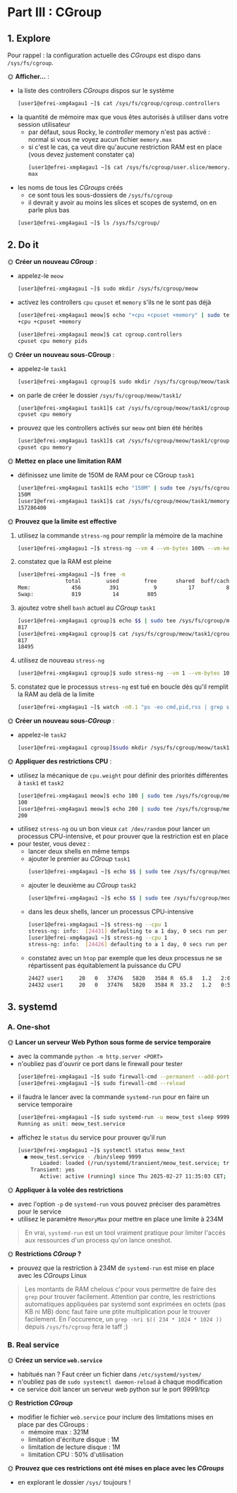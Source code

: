 # Part III : CGroup

## 1. Explore

Pour rappel : la configuration actuelle des *CGroups* est dispo dans `/sys/fs/cgroup`.

🌞 **Afficher...** :

- la liste des controllers *CGroups* dispos sur le système
  ```bash
  [user1@efrei-xmg4agau1 ~]$ cat /sys/fs/cgroup/cgroup.controllers
  ```
- la quantité de mémoire max que vous êtes autorisés à utiliser dans votre session utilisateur
  - par défaut, sous Rocky, le *controller* memory n'est pas activé : normal si vous ne voyez aucun fichier `memory.max`
  - si c'est le cas, ça veut dire qu'aucune restriction RAM est en place (vous devez justement constater ça)
    ```bash
    [user1@efrei-xmg4agau1 ~]$ cat /sys/fs/cgroup/user.slice/memory.max
    max
    ```
- les noms de tous les *CGroups* créés
  - ce sont tous les sous-dossiers de `/sys/fs/cgroup`
  - il devrait y avoir au moins les slices et scopes de systemd, on en parle plus bas
  ```bash
  [user1@efrei-xmg4agau1 ~]$ ls /sys/fs/cgroup/
  ```


## 2. Do it

🌞 **Créer un nouveau *CGroup*** :

- appelez-le `meow`
  ```bash
  [user1@efrei-xmg4agau1 ~]$ sudo mkdir /sys/fs/cgroup/meow
  ```
- activez les controllers `cpu` `cpuset` et `memory` s'ils ne le sont pas déjà
  ```bash
  [user1@efrei-xmg4agau1 meow]$ echo "+cpu +cpuset +memory" | sudo tee /sys/fs/cgroup/cgroup.subtree_control
  +cpu +cpuset +memory

  [user1@efrei-xmg4agau1 meow]$ cat cgroup.controllers
  cpuset cpu memory pids
  ```

🌞 **Créer un nouveau sous-CGroup** :

- appelez-le `task1`
  ```bash
  [user1@efrei-xmg4agau1 cgroup]$ sudo mkdir /sys/fs/cgroup/meow/task1
  ```
- on parle de créer le dossier `/sys/fs/cgroup/meow/task1/`
  ```bash
  [user1@efrei-xmg4agau1 task1]$ cat /sys/fs/cgroup/meow/task1/cgroup.controllers  
  cpuset cpu memory
  ```
- prouvez que les controllers activés sur `meow` ont bien été hérités
  ```bash
  [user1@efrei-xmg4agau1 task1]$ cat /sys/fs/cgroup/meow/task1/cgroup.controllers  
  cpuset cpu memory
  ```

🌞 **Mettez en place une limitation RAM**

- définissez une limite de 150M de RAM pour ce CGroup `task1`
  ```bash
  [user1@efrei-xmg4agau1 task1]$ echo "150M" | sudo tee /sys/fs/cgroup/meow/task1/memory.max
  150M
  [user1@efrei-xmg4agau1 task1]$ cat /sys/fs/cgroup/meow/task1/memory.max
  157286400
  ```

🌞 **Prouvez que la limite est effective**

1. utilisez la commande `stress-ng` pour remplir la mémoire de la machine
   ```bash
   [user1@efrei-xmg4agau1 ~]$ stress-ng --vm 4 --vm-bytes 100% --vm-keep --timeout 30s
   ```
3. constatez que la RAM est pleine
   ```bash
   [user1@efrei-xmg4agau1 ~]$ free -m
                  total        used        free      shared  buff/cache   available
   Mem:             456         391           9          17          85          65
   Swap:            819          14         805
   ```
4. ajoutez votre shell `bash` actuel au *CGroup* `task1`
   ```bash
   [user1@efrei-xmg4agau1 cgroup]$ echo $$ | sudo tee /sys/fs/cgroup/meow/task1/cgroup.procs
   817
   [user1@efrei-xmg4agau1 cgroup]$ cat /sys/fs/cgroup/meow/task1/cgroup.procs
   817
   18495
   ```
5. utilisez de nouveau `stress-ng`
   ```bash
   [user1@efrei-xmg4agau1 cgroup]$ sudo stress-ng --vm 1 --vm-bytes 100%
   ```
6. constatez que le processus `stress-ng` est tué en boucle dès qu'il remplit la RAM au delà de la limite
   ```bash
   [user1@efrei-xmg4agau1 ~]$ watch -n0.1 "ps -eo cmd,pid,rss | grep stress"
   ```

🌞 **Créer un nouveau sous-*CGroup*** :

- appelez-le `task2`
  ```bash
  [user1@efrei-xmg4agau1 cgroup]$sudo mkdir /sys/fs/cgroup/meow/task1
  ```

🌞 **Appliquer des restrictions CPU** :

- utilisez la mécanique de `cpu.weight` pour définir des priorités différentes à `task1` et `task2`
  ```bash
  [user1@efrei-xmg4agau1 meow]$ echo 100 | sudo tee /sys/fs/cgroup/meow/task1/cpu.weight
  100
  [user1@efrei-xmg4agau1 meow]$ echo 200 | sudo tee /sys/fs/cgroup/meow/task2/cpu.weight
  200
  ```
- utilisez `stress-ng` ou un bon vieux `cat /dev/random` pour lancer un processus CPU-intensive, et pour prouver que la restriction est en place
- pour tester, vous devez :
  - lancer deux shells en même temps
  - ajouter le premier au *CGroup* `task1`
    ```bash
    [user1@efrei-xmg4agau1 ~]$ echo $$ | sudo tee /sys/fs/cgroup/meow/task1/cgroup.procs
    ```
  - ajouter le deuxième au *CGroup* `task2`
    ```bash
    [user1@efrei-xmg4agau1 ~]$ echo $$ | sudo tee /sys/fs/cgroup/meow/task2/cgroup.procs
    ```
  - dans les deux shells, lancer un processus CPU-intensive
    ```bash
    [user1@efrei-xmg4agau1 ~]$ stress-ng --cpu 1
    stress-ng: info:  [24431] defaulting to a 1 day, 0 secs run per stressor
    [user1@efrei-xmg4agau1 ~]$ stress-ng --cpu 1
    stress-ng: info:  [24426] defaulting to a 1 day, 0 secs run per stressor
    ```
  - constatez avec un `htop` par exemple que les deux processus ne se répartissent pas équitablement la puissance du CPU
    ```bash
    24427 user1     20   0   37476   5820   3584 R  65.8   1.2   2:06.29 stress-ng-cpu
    24432 user1     20   0   37476   5820   3584 R  33.2   1.2   0:54.61 stress-ng-cpu
    ```

## 3. systemd

### A. One-shot

🌞 **Lancer un serveur Web Python sous forme de service temporaire**

- avec la commande `python -m http.server <PORT>`
- n'oubliez pas d'ouvrir ce port dans le firewall pour tester
  ```bash
  [user1@efrei-xmg4agau1 ~]$ sudo firewall-cmd --permanent --add-port=8888/tcp
  [user1@efrei-xmg4agau1 ~]$ sudo firewall-cmd --reload
  ```
- il faudra le lancer avec la commande `systemd-run` pour en faire un service temporaire
  ```bash
  [user1@efrei-xmg4agau1 ~]$ sudo systemd-run -u meow_test sleep 9999
  Running as unit: meow_test.service
  ```
- affichez le `status` du service pour prouver qu'il run
  ```bash
  [user1@efrei-xmg4agau1 ~]$ systemctl status meow_test
    ● meow_test.service - /bin/sleep 9999
         Loaded: loaded (/run/systemd/transient/meow_test.service; transient)
      Transient: yes
         Active: active (running) since Thu 2025-02-27 11:35:03 CET; 12s ago
  ```

🌞 **Appliquer à la volée des restrictions**

- avec l'option `-p` de `systemd-run` vous pouvez préciser des paramètres pour le service
- utilisez le paramètre `MemoryMax` pour mettre en place une limite à 234M

> En vrai, `systemd-run` est un tool vraiment pratique pour limiter l'accès aux ressources d'un process qu'on lance oneshot.

🌞 **Restrictions *CGroup* ?**

- prouvez que la restriction à 234M de `systemd-run` est mise en place avec les *CGroups* Linux

> Les montants de RAM chelous c'pour vous permettre de faire des `grep` pour trouver facilement. Attention par contre, les restrictions automatiques appliquées par systemd sont exprimées en octets (pas KB ni MB) donc faut faire une ptite multiplication pour le trouver facilement. En l'occurence, un `grep -nri $(( 234 * 1024 * 1024 ))` depuis `/sys/fs/cgroup` fera le taff ;)

### B. Real service

🌞 **Créez un service `web.service`**

- habitués nan ? Faut créer un fichier dans `/etc/systemd/system/`
- n'oubliez pas de `sudo systemctl daemon-reload` à chaque modification
- ce service doit lancer un serveur web python sur le port 9999/tcp

🌞 **Restriction *CGroup***

- modifier le fichier `web.service` pour inclure des limitations mises en place par des CGroups :
  - mémoire max : 321M
  - limitation d'écriture disque : 1M
  - limitation de lecture disque : 1M
  - limitation CPU : 50% d'utilisation

🌞 **Prouvez que ces restrictions ont été mises en place avec les *CGroups***

- en explorant le dossier `/sys/` toujours !
